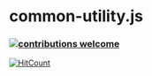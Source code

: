 # common-utility.js

### [![contributions welcome](https://img.shields.io/badge/contributions-welcome-brightgreen.svg?style=flat)](https://github.com/rao123dk/common-utility.js/issues) 

[![HitCount](http://hits.dwyl.io/rao123dk/common-utilityjs.svg)](http://hits.dwyl.io/rao123dk/common-utilityjs)

